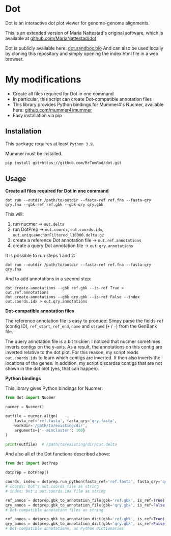# Dot

Dot is an interactive dot plot viewer for genome-genome alignments.

This is an extended version of Maria Nattestad's original software, which is available
at [github.com/MariaNattestad/dot](https://github.com/MariaNattestad/dot)

Dot is publicly available here: [dot.sandbox.bio](https://dot.sandbox.bio)
And can also be used locally by cloning this repository and simply opening the index.html file in a web browser.

# My modifications

- Create all files required for Dot in one command
- In particular, this script can create Dot-compatible annotation files
- This library provides Python bindings for Mummer4's Nucmer, available here: [github.com/mummer4/mummer](https://github.com/mummer4/mummer)
- Easy installation via pip

## Installation

This package requires at least `Python 3.9`.

Mummer must be installed.

```bash
pip install git+https://github.com/MrTomRod/dot.git
```

## Usage

**Create all files required for Dot in one command**

```shell
dot run --outdir /path/to/outdir --fasta-ref ref.fna --fasta-qry qry.fna --gbk-ref ref.gbk --gbk-qry qry.gbk
```

This will:

1) run nucmer -> `out.delta`
2) run DotPrep -> `out.coords`, `out.coords.idx`, `out.uniqueAnchorFiltered_l10000.delta.gz`
3) create a reference Dot annotation file -> `out.ref.annotations`
4) create a query Dot annotation file -> `out.qry.annotations`

It is possible to run steps 1 and 2:

```shell
dot run --outdir /path/to/outdir --fasta-ref ref.fna --fasta-qry qry.fna
```

And to add annotations in a second step:

```shell
dot create-annotations --gbk ref.gbk --is-ref True > out.ref.annotations
dot create-annotations --gbk qry.gbk --is-ref False --index out.coords.idx > out.qry.annotations
```

**Dot-compatible annotation files**

The reference annotation file is easy to produce: Simpy parse the fields `ref` (contig ID), `ref_start`, `ref_end`, `name` and `strand` (`+` / `-`)
from the GenBank file.

The query annotation file is a bit trickier: I noticed that nucmer sometimes inverts contigs on the y-axis. As a result, the annotations on this
contig are inverted relative to the dot plot. For this reason, my script reads `out.coords.idx` to learn which contigs are inverted. It then also
inverts the locations of the genes. In addition, my script discardss contigs that are not shown in the dot plot (yes, that can happen).

**Python bindings**

This library gives Python bindings for Nucmer:

```python
from dot import Nucmer

nucmer = Nucmer()

outfile = nucmer.align(
    fasta_ref='ref.fasta', fasta_qry='qry.fasta',
    workdir='/path/to/existing/dir',
    arguments={'--mincluster': 100}
)

print(outfile)  # /path/to/existing/dir/out.delta
```

And also all of the Dot functions described above:

```python
from dot import DotPrep

dotprep = DotPrep()

coords, index = dotprep.run_python(fasta_ref='ref.fasta', fasta_qry='qry.fasta', mincluster=100)
# coords: Dot's out.coords file as string
# index: Dot's out.coords.idx file as string

ref_annos = dotprep.gbk_to_annotation_file(gbk='ref.gbk', is_ref=True)
qry_annos = dotprep.gbk_to_annotation_file(gbk='qry.gbk', is_ref=False, index=index)
# Dot-compatible annotation files as string

ref_annos = dotprep.gbk_to_annotation_dict(gbk='ref.gbk', is_ref=True)
qry_annos = dotprep.gbk_to_annotation_dict(gbk='qry.gbk', is_ref=False, index=index)
# Dot-compatible annotations, as Python dictionaries
```
